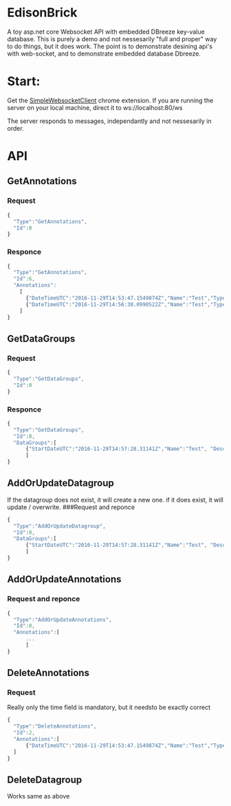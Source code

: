 # EdisonBrick
A toy asp.net core Websocket API with embedded DBreeze key-value database. This is purely a demo and not nessesarily "full and proper" way to do things, but it does work.
The point is to demonstrate desining api's with web-socket, and to demonstrate embedded database Dbreeze. 

# Start:
Get the [SimpleWebsocketClient](https://chrome.google.com/webstore/detail/simple-websocket-client/pfdhoblngboilpfeibdedpjgfnlcodoo?hl=en) chrome extension.
If you are running the server on your local machine, direct it to
ws://localhost:80/ws

The server responds to messages, independantly and not nessesarily in order. 
# API
## GetAnnotations
### Request
```javascript
{
  "Type":"GetAnnotations",
  "Id":0
}
```
### Responce	
```javascript
{
  "Type":"GetAnnotations",
  "Id":6,
  "Annotations":
    [
      {"DateTimeUTC":"2016-11-29T14:53:47.1549874Z","Name":"Test","Type":"Test","Description":""},
      {"DateTimeUTC":"2016-11-29T14:56:30.0990522Z","Name":"Test","Type":"Test","Description":""}
    ]
}	
```

## GetDataGroups
### Request
```javascript
{
  "Type":"GetDataGroups",
  "Id":0
}
```
### Responce
```javascript
{
  "Type":"GetDataGroups",
  "Id":0,
  "DataGroups":[
      {"StartDateUTC":"2016-11-29T14:57:28.31141Z","Name":"Test", "Description":"Test"}
      ]
}
```

## AddOrUpdateDatagroup
If  the datagroup does not exist, it will create a new one. if it does exist, it will update / overwrite. 
###Request and reponce
```javascript
{
  "Type":"AddOrUpdateDatagroup",
  "Id":0,
  "DataGroups":[
      {"StartDateUTC":"2016-11-29T14:57:28.31141Z","Name":"Test", "Description":"Test"}
      ]
}
```

## AddOrUpdateAnnotations
### Request and reponce
```javascript
{
  "Type":"AddOrUpdateAnnotations",
  "Id":0,
  "Annotations":[
      ...
      ]
}
```

## DeleteAnnotations
### Request
Really only the time field is mandatory, but it needsto be exactly correct
```javascript
{
  "Type":"DeleteAnnotations",
  "Id":2,
  "Annotations":[
      {"DateTimeUTC":"2016-11-29T14:53:47.1549874Z","Name":"Test","Type":"Test","Description":""}
  ]
}
```

## DeleteDatagroup
Works same as above
